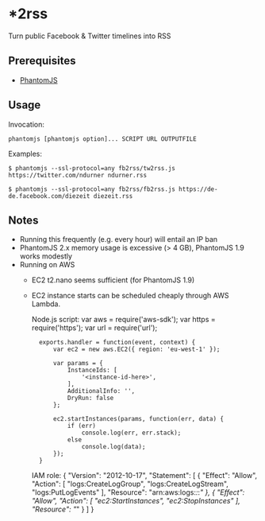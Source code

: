 *2rss
======

Turn public Facebook & Twitter timelines into RSS


Prerequisites
-------------
* [PhantomJS](http://phantomjs.org/)

Usage
-----
Invocation:

    phantomjs [phantomjs option]... SCRIPT URL OUTPUTFILE

Examples:

    $ phantomjs --ssl-protocol=any fb2rss/tw2rss.js https://twitter.com/ndurner ndurner.rss

    $ phantomjs --ssl-protocol=any fb2rss/fb2rss.js https://de-de.facebook.com/diezeit diezeit.rss

Notes
-----
 * Running this frequently (e.g. every hour) will entail an IP ban
 * PhantomJS 2.x memory usage is excessive (> 4 GB), PhantomJS 1.9 works modestly
 * Running on AWS
    * EC2 t2.nano seems sufficient (for PhantomJS 1.9)
    * EC2 instance starts can be scheduled cheaply through AWS Lambda.
      
      Node.js script:
            var aws = require('aws-sdk');
            var https = require('https');
            var url = require('url');
            
            exports.handler = function(event, context) {
                var ec2 = new aws.EC2({ region: 'eu-west-1' });
            
                var params = {
                    InstanceIds: [
                        '<instance-id-here>',
                    ],
                    AdditionalInfo: '',
                    DryRun: false
                };
                
                ec2.startInstances(params, function(err, data) {
                    if (err)
                        console.log(err, err.stack);
                    else
                        console.log(data);
                });    
            }
    
      IAM role:
            {
                "Version": "2012-10-17",
                "Statement": [
                    {
                        "Effect": "Allow",
                        "Action": [
                            "logs:CreateLogGroup",
                            "logs:CreateLogStream",
                            "logs:PutLogEvents"
                        ],
                        "Resource": "arn:aws:logs:*:*:*"
                    },
                    {
                        "Effect": "Allow",
                        "Action": [
                            "ec2:StartInstances",
                            "ec2:StopInstances"
                        ],
                        "Resource": "*"
                    }
                ]
            }
